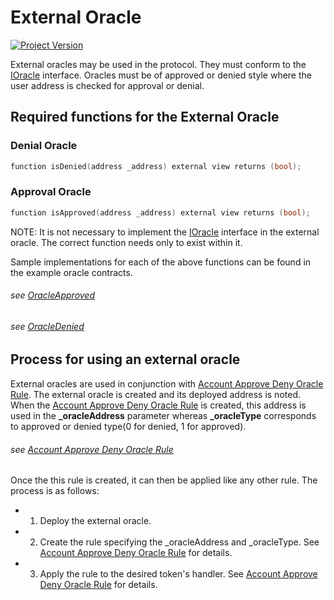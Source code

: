 # External Oracle
[![Project Version][version-image]][version-url]

External oracles may be used in the protocol. They must conform to the [IOracle](../../../src/common/IOracle.sol) interface. Oracles must be of approved or denied style where the user address is checked for approval or denial.

## Required functions for the External Oracle

### Denial Oracle
```c
function isDenied(address _address) external view returns (bool);
```

### Approval Oracle
```c
function isApproved(address _address) external view returns (bool);
```

NOTE: It is not necessary to implement the [IOracle](../../../src/common/IOracle.sol) interface in the external oracle. The correct function needs only to exist within it.

Sample implementations for each of the above functions can be found in the example oracle contracts.

###### *see [OracleApproved](../../../src/example/OracleApproved.sol)*
###### *see [OracleDenied](../../../src/example/OracleDenied.sol)*

## Process for using an external oracle

External oracles are used in conjunction with [Account Approve Deny Oracle Rule](../rules/ACCOUNT-APPROVE-DENY-ORACLE.md). The external oracle is created and its deployed address is noted. When the [Account Approve Deny Oracle Rule](../rules/ACCOUNT-APPROVE-DENY-ORACLE.md) is created, this address is used in the **_oracleAddress** parameter whereas **_oracleType** corresponds to approved or denied type(0 for denied, 1 for approved).

###### *see [Account Approve Deny Oracle Rule](../rules/ACCOUNT-APPROVE-DENY-ORACLE.md)*

Once the this rule is created, it can then be applied like any other rule. The process is as follows:

- 1. Deploy the external oracle.
- 2. Create the rule specifying the _oracleAddress and _oracleType. See [Account Approve Deny Oracle Rule](../rules/ACCOUNT-APPROVE-DENY-ORACLE.md) for details. 
- 3. Apply the rule to the desired token's handler. See [Account Approve Deny Oracle Rule](../rules/ACCOUNT-APPROVE-DENY-ORACLE.md) for details. 
    

<!-- These are the header links -->
[version-image]: https://img.shields.io/badge/Version-1.2.1-brightgreen?style=for-the-badge&logo=appveyor
[version-url]: https://github.com/thrackle-io/Tron